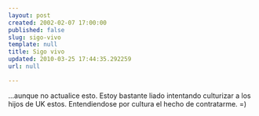 ```yaml
---
layout: post
created: 2002-02-07 17:00:00
published: false
slug: sigo-vivo
template: null
title: Sigo vivo
updated: 2010-03-25 17:44:35.292259
url: null

---
```


...aunque no actualice esto. Estoy bastante liado intentando culturizar a los hijos de UK estos. Entendiendose por cultura el hecho de contratarme. =)



